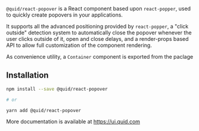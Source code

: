`@quid/react-popover` is a React component based upon `react-popper`,
used to quickly create popovers in your applications.

It supports all the advanced positioning provided by `react-popper`,
a "click outside" detection system to automatically close the popover
whenever the user clicks outside of it, open and close delays, and a
render-props based API to allow full customization of the component rendering.

As convenience utility, a `Container` component is exported from the paclage

## Installation

```bash
npm install --save @quid/react-popover

# or

yarn add @quid/react-popover
```

<!--
Preserve the text below to show the documentation URL on the npm page.
You can use the "NPM_ONLY> ... <NPM_ONLY" delimiter to hide any text
from the ui.quid.com documentation but keep it visible on the npm page.
-->

<!-- NPM_ONLY> -->

More documentation is available at https://ui.quid.com

<!-- <NPM_ONLY -->
